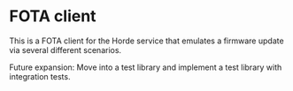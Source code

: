 # FOTA client

This is a FOTA client for the Horde service that emulates a firmware update
via several different scenarios.

Future expansion: Move into a test library and implement a test library with
integration tests.
